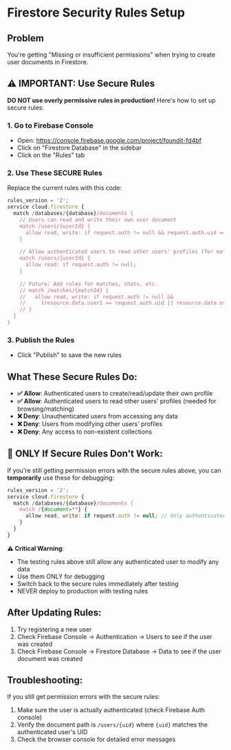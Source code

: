 # Firestore Security Rules Setup

## Problem
You're getting "Missing or insufficient permissions" when trying to create user documents in Firestore.

## ⚠️ IMPORTANT: Use Secure Rules

**DO NOT use overly permissive rules in production!** Here's how to set up secure rules:

### 1. Go to Firebase Console
- Open: https://console.firebase.google.com/project/foundit-fd4bf
- Click on "Firestore Database" in the sidebar
- Click on the "Rules" tab

### 2. Use These SECURE Rules
Replace the current rules with this code:

```javascript
rules_version = '2';
service cloud.firestore {
  match /databases/{database}/documents {
    // Users can read and write their own user document
    match /users/{userId} {
      allow read, write: if request.auth != null && request.auth.uid == userId;
    }
    
    // Allow authenticated users to read other users' profiles (for matching)
    match /users/{userId} {
      allow read: if request.auth != null;
    }
    
    // Future: Add rules for matches, chats, etc.
    // match /matches/{matchId} {
    //   allow read, write: if request.auth != null && 
    //     (resource.data.user1 == request.auth.uid || resource.data.user2 == request.auth.uid);
    // }
  }
}
```

### 3. Publish the Rules
- Click "Publish" to save the new rules

## What These Secure Rules Do:

- **✅ Allow**: Authenticated users to create/read/update their own profile
- **✅ Allow**: Authenticated users to read other users' profiles (needed for browsing/matching)
- **❌ Deny**: Unauthenticated users from accessing any data
- **❌ Deny**: Users from modifying other users' profiles
- **❌ Deny**: Any access to non-existent collections

## 🚨 ONLY If Secure Rules Don't Work:

If you're still getting permission errors with the secure rules above, you can **temporarily** use these for debugging:

```javascript
rules_version = '2';
service cloud.firestore {
  match /databases/{database}/documents {
    match /{document=**} {
      allow read, write: if request.auth != null; // Only authenticated users
    }
  }
}
```

**⚠️ Critical Warning**: 
- The testing rules above still allow any authenticated user to modify any data
- Use them ONLY for debugging
- Switch back to the secure rules immediately after testing
- NEVER deploy to production with testing rules

## After Updating Rules:
1. Try registering a new user
2. Check Firebase Console → Authentication → Users to see if the user was created
3. Check Firebase Console → Firestore Database → Data to see if the user document was created

## Troubleshooting:
If you still get permission errors with the secure rules:
1. Make sure the user is actually authenticated (check Firebase Auth console)
2. Verify the document path is `/users/{uid}` where `{uid}` matches the authenticated user's UID
3. Check the browser console for detailed error messages 